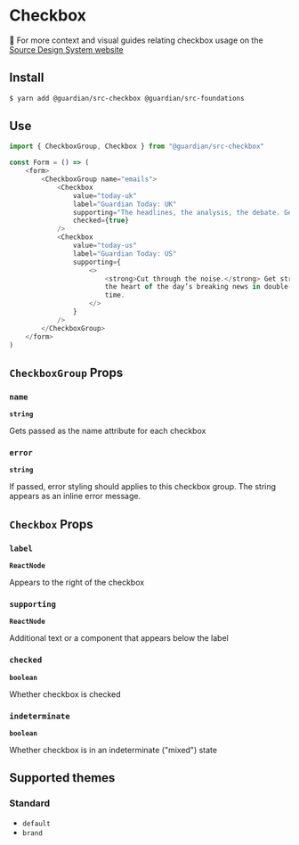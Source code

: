 # Checkbox

📣 For more context and visual guides relating checkbox usage on the [Source Design System website](https://zeroheight.com/2a1e5182b/p/466fad)

## Install

```sh
$ yarn add @guardian/src-checkbox @guardian/src-foundations
```

## Use

```js
import { CheckboxGroup, Checkbox } from "@guardian/src-checkbox"

const Form = () => (
    <form>
        <CheckboxGroup name="emails">
            <Checkbox
                value="today-uk"
                label="Guardian Today: UK"
                supporting="The headlines, the analysis, the debate. Get the whole picture from a source you trust."
                checked={true}
            />
            <Checkbox
                value="today-us"
                label="Guardian Today: US"
                supporting={
                    <>
                        <strong>Cut through the noise.</strong> Get straight to
                        the heart of the day’s breaking news in double-quick
                        time.
                    </>
                }
            />
        </CheckboxGroup>
    </form>
)
```

## `CheckboxGroup` Props

### `name`

**`string`**

Gets passed as the name attribute for each checkbox

### `error`

**`string`**

If passed, error styling should applies to this checkbox group. The string appears as an inline error message.

## `Checkbox` Props

### `label`

**`ReactNode`**

Appears to the right of the checkbox

### `supporting`

**`ReactNode`**

Additional text or a component that appears below the label

### `checked`

**`boolean`**

Whether checkbox is checked

### `indeterminate`

**`boolean`**

Whether checkbox is in an indeterminate ("mixed") state

## Supported themes

### Standard

-   `default`
-   `brand`
